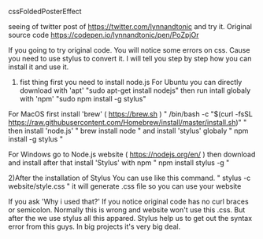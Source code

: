 cssFoldedPosterEffect

seeing of twitter post of https://twitter.com/lynnandtonic and try it. Original source code https://codepen.io/lynnandtonic/pen/PoZpjOr

If you going to try original code. You will notice some errors on css. Cause you need to use stylus to convert it.
I will tell you step by step how you can install it and use it.

1) fist thing first you need to install node.js
For Ubuntu you can directly download with 'apt'
"sudo apt-get install nodejs" 
then run intall globaly with 'npm'
"sudo npm install -g stylus"

For MacOS first install 'brew' ( https://brew.sh )
" /bin/bash -c "$(curl -fsSL https://raw.githubusercontent.com/Homebrew/install/master/install.sh)" "
then install 'node.js'
" brew install node "
and install 'stylus' globaly
" npm install -g stylus " 

For Windows go to Node.js website ( https://nodejs.org/en/ ) then download and install
after that install 'Stylus' with npm
" npm install stylus -g "

2)After the installation of Stylus 
You can use like this command.
" stylus -c website/style.css "
it will generate .css file so you can use your website

If you ask 'Why i used that?'
If you notice original code has no  curl braces or semicolon. Normally this is wrong and website won't use this .css. But after the we use stylus all this appared. Stylus help us to get out the syntax error from this guys. In big projects it's very big deal.